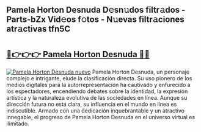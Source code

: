 ## Pamela Horton Desnuda D𝚎sn𝚞dos filtr𝚊dos - Parts-bZx Vid𝚎os f𝚘tos - N𝚞evas filtr𝚊ciones atr𝚊ctivas tfn5C

# <h2><a href="http://mbc5uv4.tromn.icu/?c=Pamela+Horton+Desnuda">🔗👉👉👉 Pamela Horton Desnuda 🔗🔗</a></h2>

[![Pamela Horton Desnuda nuevo](https://i.imgur.com/pEAQMta.gif)](http://mbc5uv4.tromn.icu/?c=Pamela+Horton+Desnuda)
Pamela Horton Desnuda, un personaje complejo e intrigante, elude la clasificación directa. Su uso pionero de los medios digitales para la autorrepresentación ha cautivado y enfurecido a los espectadores, encendiendo debates sobre la identidad, la expresión artística y la naturaleza evolutiva de las sociedades en línea. Aunque su dirección futura no está clara, su influencia en el mundo en línea es indiscutible. Armado con una dedicación inquebrantable y un atractivo innegable, el progreso de Pamela Horton Desnuda en el universo virtual es ilimitado.
